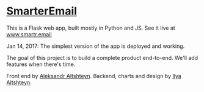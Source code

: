 # [SmarterEmail](www.smartr.email)

This is a Flask web app, built mostly in Python and JS. See it live at www.smartr.email

Jan 14, 2017: The simplest version of the app is deployed and working.

The goal of this project is to build a complete product end-to-end. We'll add features when there's time.

Front end by [Aleksandr Altshteyn](aleksandraltshteyn.com). Backend, charts and design by [Ilya Altshteyn](https://www.ilyaaltshteyn.com/data-thoughts/2017/1/10/latest-project-the-smartremail-webapp).
